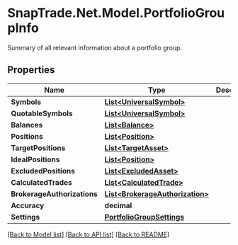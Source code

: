 # SnapTrade.Net.Model.PortfolioGroupInfo
Summary of all relevant information about a portfolio group.

## Properties

Name | Type | Description | Notes
------------ | ------------- | ------------- | -------------
**Symbols** | [**List&lt;UniversalSymbol&gt;**](UniversalSymbol.md) |  | [optional] 
**QuotableSymbols** | [**List&lt;UniversalSymbol&gt;**](UniversalSymbol.md) |  | [optional] 
**Balances** | [**List&lt;Balance&gt;**](Balance.md) |  | [optional] 
**Positions** | [**List&lt;Position&gt;**](Position.md) |  | [optional] 
**TargetPositions** | [**List&lt;TargetAsset&gt;**](TargetAsset.md) |  | [optional] 
**IdealPositions** | [**List&lt;Position&gt;**](Position.md) |  | [optional] 
**ExcludedPositions** | [**List&lt;ExcludedAsset&gt;**](ExcludedAsset.md) |  | [optional] 
**CalculatedTrades** | [**List&lt;CalculatedTrade&gt;**](CalculatedTrade.md) |  | [optional] 
**BrokerageAuthorizations** | [**List&lt;BrokerageAuthorization&gt;**](BrokerageAuthorization.md) |  | [optional] 
**Accuracy** | **decimal** |  | [optional] 
**Settings** | [**PortfolioGroupSettings**](PortfolioGroupSettings.md) |  | [optional] 

[[Back to Model list]](../README.md#documentation-for-models) [[Back to API list]](../README.md#documentation-for-api-endpoints) [[Back to README]](../README.md)


